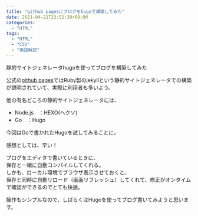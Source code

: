 ```yaml
---
title: "github pagesにブログをhugoで構築してみた"
date: 2021-04-21T23:52:39+09:00
categories:
  - "HTML"
tags:
  - "HTML"
  - "CSS"
  - "用語解説" 
---
```


静的サイトジェネレータhugoを使ってブログを構築してみた
<!--more-->
公式の[github pages](https://docs.github.com/ja/pages/setting-up-a-github-pages-site-with-jekyll)ではRuby製のjekyllという静的サイトジェネレータでの構築が説明されていて、実際に利用者も多いよう。

他の有名どころの静的サイトジェネレータには、
- Node.js　：HEXO(ヘクソ)
- Go　：Hugo

今回はGoで書かれたHugoを試してみることに。

感想としては、早い！  

ブログをエディタで書いているときに、  
保存と一緒に自動コンパイルしてくれる。  
しかも、ローカル環境でブラウザ表示させておくと、  
保存と同時に自動リロード（画面リフレッシュ）してくれて、修正がオンタイムで確認ができるのでとても快適。  

操作もシンプルなので、しばらくはHugoを使ってブログ書いてみようと思います。

